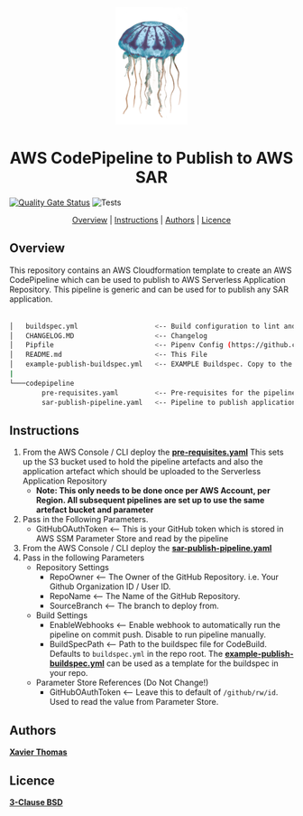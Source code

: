 <p align="center">
	<img alt="AWS CodePipeline to Publish to AWS SAR" title="AWS CodePipeline to Publish to AWS SAR" src="./assets/logo.png" width="128">
</p>

<h1 align="center">AWS CodePipeline to Publish to AWS SAR</h1>

[![Quality Gate Status](https://sonarcloud.io/api/project_badges/measure?project=xavier-thomas_aws-sar-publish-codepipeline&metric=alert_status)](https://sonarcloud.io/dashboard?id=xavier-thomas_aws-sar-publish-codepipeline)
![Tests](https://github.com/xavier-thomas/aws-sar-publish-codepipeline/workflows/tests/badge.svg)

<p align="center">
    <a href="#overview">Overview</a> |
	<a href="#instructions">Instructions</a> |
  	<a href="#authors">Authors</a> |
  	<a href="#licence">Licence</a>
</p>

## Overview

This repository contains an AWS Cloudformation template to create an AWS CodePipeline which can be used to publish to AWS Serverless Application Repository. This pipeline is generic and can be used for to publish any SAR application.


```bash

│   buildspec.yml                   <-- Build configuration to lint and test Cloudformation
│   CHANGELOG.MD					<-- Changelog
│   Pipfile							<-- Pipenv Config (https://github.com/pypa/pipenv)
│   README.md                       <-- This File
│   example-publish-buildspec.yml	<-- EXAMPLE Buildspec. Copy to the repository that holds your SAR App.
|
└───codepipeline
        pre-requisites.yaml         <-- Pre-requisites for the pipelines. Needs to be Manually deployed first.
        sar-publish-pipeline.yaml   <-- Pipeline to publish application into AWS SAR
```


## Instructions

1. From the AWS Console / CLI deploy the **[pre-requisites.yaml](./codepipeline/pre-requisites.yaml)**
   This sets up the S3 bucket used to hold the pipeline artefacts and also the application artefact which should be uploaded to the Serverless Application Repository
   * **Note: This only needs to be done once per AWS Account, per Region. All subsequent pipelines are set up to use the same artefact bucket and parameter**
2. Pass in the Following Parameters.
	- GitHubOAuthToken     <-- This is your GitHub token which is stored in AWS SSM Parameter Store and read by the pipeline
2. From the AWS Console / CLI deploy the **[sar-publish-pipeline.yaml](./codepipeline/sar-publish-pipeline.yaml)**
3. Pass in the following Parameters
	- Repository Settings
		- RepoOwner         <-- The Owner of the GitHub Repository. i.e. Your Github Organization ID / User ID.
		- RepoName          <-- The Name of the GitHub Repository.
		- SourceBranch      <-- The branch to deploy from.
	- Build Settings
		- EnableWebhooks    <-- Enable webhook to automatically run the pipeline on commit push. Disable to run pipeline manually.
		- BuildSpecPath     <-- Path to the buildspec file for CodeBuild. Defaults to `buildspec.yml` in the repo root. The **[example-publish-buildspec.yml](./example-publish-buildspec.yml)** can be used as a template for the buildspec in your repo.
	- Parameter Store References (Do Not Change!)
		- GitHubOAuthToken  <-- Leave this to default of `/github/rw/id`. Used to read the value from Parameter Store.


## Authors
**[Xavier Thomas](https://github.com/xavier-thomas)**

## Licence
**[3-Clause BSD](./LICENCE)**

